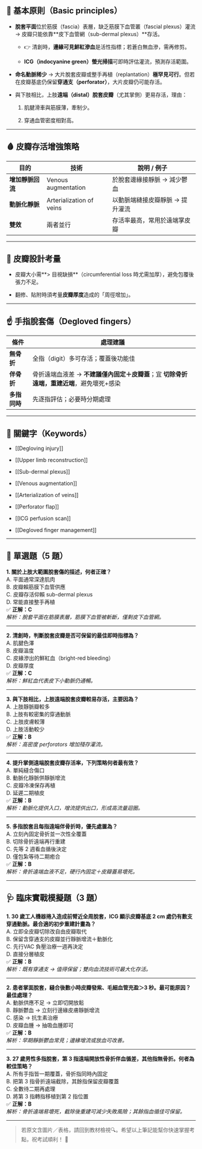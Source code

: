 ## 📖 基本原則（Basic principles）

- **脫套平面**位於筋膜（fascia）表層，缺乏筋膜下血管叢（fascial plexus）灌流 → 皮瓣只能依靠**皮下血管網（sub-dermal plexus）**存活。
    
    - 👉 清創時，**邊緣可見鮮紅滲血**是活性指標；若蒼白無血滲，需再修剪。
        
    - **ICG（indocyanine green）螢光掃描**可即時評估灌流，預測存活範圍。
        
- **命名動脈稀少** → 大片脫套皮瓣或整手再植（replantation）**極罕見可行**。但若在皮瓣基底仍保留**穿通支（perforator）**，大片皮瓣仍可能存活。
    
- 與下肢相比，上肢**遠端（distal）脫套皮瓣**（尤其掌側）更易存活，理由：
    
    1. 肌腱滑車與筋膜薄，牽制少。
        
    2. 穿通血管密度相對高。
        

---

## 🩸 皮瓣存活增強策略

|目的|技術|說明 / 例子|
|---|---|---|
|**增加靜脈回流**|Venous augmentation|於脫套邊緣接靜脈 → 減少鬱血|
|**動脈化靜脈**|Arterialization of veins|以動脈端縫接皮瓣靜脈 → 提升灌流|
|**雙效**|兩者並行|存活率最高，常用於遠端掌皮瓣|

---

## 📏 皮瓣設計考量

- 皮瓣大小需**> 目視缺損**（circumferential loss 時尤需加厚），避免包覆後張力不足。
    
- 翻修、貼附時須考量**皮瓣厚度**造成的「周徑增加」。
    

---

## ☝️ 手指脫套傷（Degloved fingers）

|條件|處理建議|
|---|---|
|**無骨折**|全指（digit）多可存活；覆蓋後功能佳|
|**伴骨折**|骨折遠端血液差 → **不建議僅內固定＋皮瓣蓋**；宜 **切除骨折遠端，重建近端**，避免壞死+感染|
|**多指同時**|先逐指評估；必要時分期處理|

---

## 🧠 關鍵字（Keywords）

- [[Degloving injury]]
    
- [[Upper limb reconstruction]]
    
- [[Sub-dermal plexus]]
    
- [[Venous augmentation]]
    
- [[Arterialization of veins]]
    
- [[Perforator flap]]
    
- [[ICG perfusion scan]]
    
- [[Degloved finger management]]
    

---

## 📘 單選題（5 題）

**1. 關於上肢大範圍脫套傷的描述，何者正確？**  
A. 平面通常深達肌肉  
B. 皮瓣賴筋膜下血管供應  
C. 皮瓣存活仰賴 sub-dermal plexus  
D. 常能直接整手再植  
✅ **正解：C**  
_解析：脫套平面在筋膜表層，筋膜下血管被斬斷，僅剩皮下血管網。_

---

**2. 清創時，判斷脫套皮瓣是否可保留的最佳即時指標為？**  
A. 肌腱色澤  
B. 皮瓣溫度  
C. 皮緣滲出的鮮紅血（bright-red bleeding）  
D. 皮瓣厚度  
✅ **正解：C**  
_解析：鮮紅血代表皮下小動脈仍通暢。_

---

**3. 與下肢相比，上肢遠端脫套皮瓣較易存活，主要因為？**  
A. 上肢靜脈瓣較多  
B. 上肢有較密集的穿通動脈  
C. 上肢皮膚較薄  
D. 上肢活動較少  
✅ **正解：B**  
_解析：高密度 perforators 增加殘存灌流。_

---

**4. 提升掌側遠端脫套皮瓣存活率，下列策略何者最有效？**  
A. 單純縫合傷口  
B. 動脈化靜脈併靜脈增流  
C. 皮瓣冷凍保存再植  
D. 延遲二期植皮  
✅ **正解：B**  
_解析：動脈化提供入口，增流提供出口，形成高流量迴圈。_

---

**5. 多指脫套且每指遠端伴骨折時，優先處置為？**  
A. 立刻內固定骨折並一次性全覆蓋  
B. 切除骨折遠端再行重建  
C. 先等 2 週看血循後決定  
D. 僅包紮等待二期癒合  
✅ **正解：B**  
_解析：骨折遠端血液不足，硬行內固定＋皮瓣蓋易壞死。_

---

## 🩺 臨床實戰模擬題（3 題）

**1. 30 歲工人機器捲入造成前臂近全周脫套，ICG 顯示皮瓣基底 2 cm 處仍有數支穿通動脈。最合適的初步重建計畫為？**  
A. 立即全皮瓣切除改自由皮瓣取代  
B. 保留含穿通支的皮瓣並行靜脈增流＋動脈化  
C. 先行VAC 負壓治療一週再決定  
D. 直接分層植皮  
✅ **正解：B**  
_解析：既有穿通支 → 值得保留；雙向血流技術可最大化存活。_

---

**2. 患者掌面脫套，縫合後數小時皮瓣發紫、毛細血管充盈＞3 秒。最可能原因？最佳處理？**  
A. 動脈供應不足 → 立即切開放鬆  
B. 靜脈鬱血 → 立刻行邊緣皮膚靜脈增流  
C. 感染 → 抗生素治療  
D. 皮瓣血腫 → 抽吸血腫即可  
✅ **正解：B**  
_解析：早期靜脈鬱血常見；邊緣增流或放血可改善。_

---

**3. 27 歲男性多指脫套，第 3 指遠端開放性骨折伴血循差，其他指無骨折。何者為較佳策略？**  
A. 所有手指皆一期覆蓋，骨折指同時內固定  
B. 把第 3 指骨折遠端截除，其餘指保留皮瓣覆蓋  
C. 全數待二期再處理  
D. 將第 3 指轉指移植到第 2 指位置  
✅ **正解：B**  
_解析：骨折遠端易壞死，截除後重建可減少失敗風險；其餘指血循佳可保留。_

---

> 若原文含圖片／表格，請回到教材檢視🔍。希望以上筆記能幫你快速掌握考點，祝考試順利！ 💪